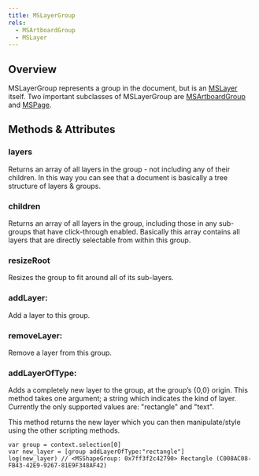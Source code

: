 ```yaml
---
title: MSLayerGroup
rels:
  - MSArtboardGroup
  - MSLayer
---
```


## Overview

MSLayerGroup represents a group in the document, but is an [MSLayer](/docs/MSLayer) itself. Two important subclasses of MSLayerGroup are [MSArtboardGroup](/docs/MSArtboardGroup) and [MSPage](/docs/MSPage).

## Methods & Attributes

### layers

Returns an array of all layers in the group - not including any of their children. In this way you can see that a document is basically a tree structure of layers & groups.

### children

Returns an array of all layers in the group, including those in any sub-groups that have click-through enabled. Basically this array contains all layers that are directly selectable from within this group.

### resizeRoot

Resizes the group to fit around all of its sub-layers.

### addLayer:

Add a layer to this group.

### removeLayer:

Remove a layer from this group.

### addLayerOfType:

Adds a completely new layer to the group, at the group’s {0,0} origin. This method takes one argument; a string which indicates the kind of layer. Currently the only supported values are: "rectangle" and "text".

This method returns the new layer which you can then manipulate/style using the other scripting methods.

```objective-j
var group = context.selection[0]
var new_layer = [group addLayerOfType:"rectangle"]
log(new_layer) // <MSShapeGroup: 0x7ff3f2c42790> Rectangle (C008AC08-FB43-42E9-9267-81E9F348AF42)
```
